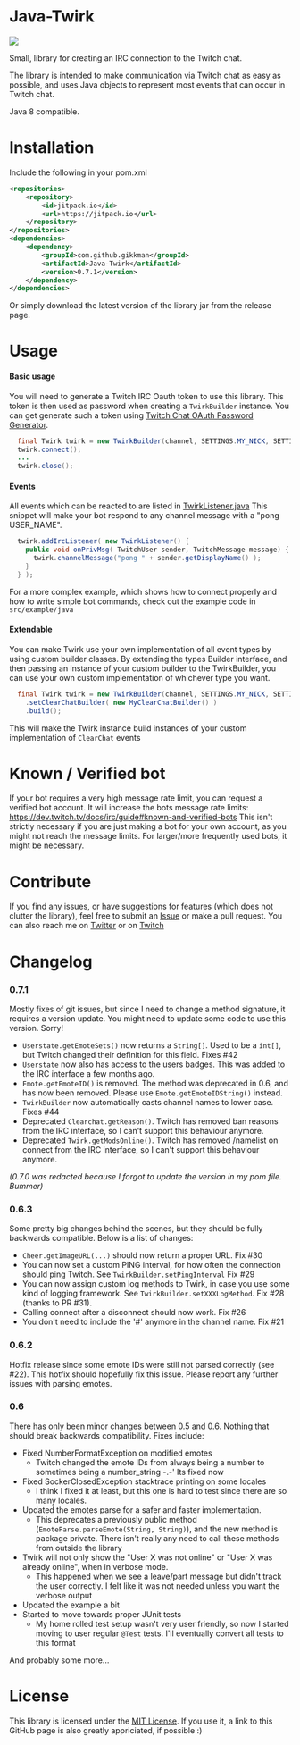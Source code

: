 # Java-Twirk
[![](https://jitpack.io/v/Gikkman/Java-Twirk.svg)](https://jitpack.io/#Gikkman/Java-Twirk)

Small, library for creating an IRC connection to the Twitch chat.

The library is intended to make communication via Twitch chat as easy as possible, and uses Java objects to represent 
most events that can occur in Twitch chat. 

Java 8 compatible.

# Installation
Include the following in your pom.xml

```xml
<repositories>
    <repository>
        <id>jitpack.io</id>
        <url>https://jitpack.io</url>
    </repository>
</repositories>
<dependencies>
    <dependency>
        <groupId>com.github.gikkman</groupId>
        <artifactId>Java-Twirk</artifactId>
        <version>0.7.1</version>
    </dependency>
</dependencies>
```
Or simply download the latest version of the library jar from the release page.

# Usage
#### Basic usage
You will need to generate a Twitch IRC Oauth token to use this library. This token is then used as password when creating a `TwirkBuilder` instance. You can get generate such a token using [Twitch Chat OAuth Password Generator](https://twitchapps.com/tmi/).
```Java
  final Twirk twirk = new TwirkBuilder(channel, SETTINGS.MY_NICK, SETTINGS.MY_PASS).build();
  twirk.connect();
  ...
  twirk.close();
```

#### Events
All events which can be reacted to are listed in [TwirkListener.java](https://github.com/Gikkman/Java-Twirk/blob/master/twirc/src/main/java/com/gikk/twirk/events/TwirkListener.java) This snippet will make your bot respond to any channel
message with a "pong USER_NAME".
```Java
  twirk.addIrcListener( new TwirkListener() { 
    public void onPrivMsg( TwitchUser sender, TwitchMessage message) {
      twirk.channelMessage("pong " + sender.getDisplayName() );
    }
  } );
```

For a more complex example, which shows how to connect properly and how to write simple bot commands, check out the 
example code in `src/example/java`

#### Extendable
You can make Twirk use your own implementation of all event types by using custom builder classes. By extending the 
types Builder interface, and then passing an instance of your custom builder to the TwirkBuilder, you can use your own 
custom implementation of whichever type you want.
```Java
  final Twirk twirk = new TwirkBuilder(channel, SETTINGS.MY_NICK, SETTINGS.MY_PASS)
    .setClearChatBuilder( new MyClearChatBuilder() )
    .build();
```
This will make the Twirk instance build instances of your custom implementation of `ClearChat` events

# Known / Verified bot
If your bot requires a very high message rate limit, you can request a verified bot account. It will increase the 
bots message rate limits: https://dev.twitch.tv/docs/irc/guide#known-and-verified-bots
This isn't strictly necessary if you are just making a bot for your own account, as you might not reach the message 
limits. For larger/more frequently used bots, it might
be necessary.

# Contribute
If you find any issues, or have suggestions for features (which does not clutter the library), feel free to submit 
an [Issue](https://github.com/Gikkman/Java-Twirk/issues) or make a pull request. You can also reach me 
on [Twitter](https://twitter.com/gikkman) or on [Twitch](http://twitch.com/gikkman)

# Changelog
### 0.7.1
Mostly fixes of git issues, but since I need to change a method signature, it requires a version update. You might need
to update some code to use this version. Sorry!
* `Userstate.getEmoteSets()` now returns a `String[]`. Used to be a `int[]`, but Twitch changed their definition for this
field. Fixes #42
* `Userstate` now also has access to the users badges. This was added to the IRC interface a few months ago.
* `Emote.getEmoteID()` is removed. The method was deprecated in 0.6, and has now been removed.  Please  use
`Emote.getEmoteIDString()` instead.
* `TwirkBuilder` now automatically casts channel names to lower case. Fixes #44
* Deprecated `Clearchat.getReason()`. Twitch has removed ban reasons from the IRC interface, so I can't support this
behaviour anymore.
* Deprecated `Twirk.getModsOnline()`. Twitch has removed /namelist on connect from the IRC interface, so I can't 
 support this behaviour anymore.
 
*(0.7.0 was redacted because I forgot to update the version in my pom file. Bummer)*

### 0.6.3
Some pretty big changes behind the scenes, but they should be fully backwards compatible. Below is a list of changes:
* `Cheer.getImageURL(...)` should now return a proper URL. Fix #30
* You can now set a custom PING interval, for how often the connection should ping Twitch. 
See `TwirkBuilder.setPingInterval` Fix #29
* You can now assign custom log methods to Twirk, in case you use some kind of logging framework. 
See `TwirkBuilder.setXXXLogMethod`. Fix #28 (thanks to PR #31).
* Calling connect after a disconnect should now work. Fix #26
* You don't need to include the '#' anymore in the channel name. Fix #21

### 0.6.2
Hotfix release since some emote IDs were still not parsed correctly (see #22). This hotfix should hopefully fix this issue.
Please report any further issues with parsing emotes.

### 0.6
There has only been minor changes between 0.5 and 0.6. Nothing that should break backwards compatibility. Fixes include:
* Fixed NumberFormatException on modified emotes
  * Twitch changed the emote IDs from always being a number to sometimes being a number_string -.-' Its fixed now
* Fixed SockerClosedException stacktrace printing on some locales
  * I think I fixed it at least, but this one is hard to test since there are so many locales.
* Updated the emotes parse for a safer and faster implementation.
  * This deprecates a previously public method (`EmoteParse.parseEmote(String, String)`), and the new method is package 
  private. There isn't really any need to call these methods from outside the library
* Twirk will not only show the "User X was not online" or "User X was already online", when in verbose mode.
  * This happened when we see a leave/part message but didn't track the user correctly. I felt like it was not needed 
  unless you want the verbose output
* Updated the example a bit
* Started to move towards proper JUnit tests
  * My home rolled test setup wasn't very user friendly, so now I started moving to user regular `@Test` tests. I'll 
  eventually convert all tests to this format 

And probably some more...

# License
This library is licensed under the [MIT License](https://tldrlegal.com/license/mit-license). If you use it, a link to 
this GitHub page is also greatly appriciated, if possible :)

